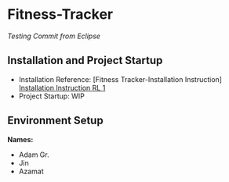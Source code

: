 # Fitness-Tracker

*Testing Commit from Eclipse*

## Installation and Project Startup
* Installation Reference: [Fitness Tracker-Installation Instruction] [Installation Instruction RL 1]
* Project Startup: WIP

## Environment Setup

**Names:**
* Adam Gr.
* Jin
* Azamat

[Installation Instruction RL 1]: https://docs.google.com/document/d/1hLBrs8uGetZvZdlCgjp_9BqHHWTzG0pi9vs8-C9BYj4/edit?usp=sharing "Fitness Tracker-Installation Instruction Google Doc"
